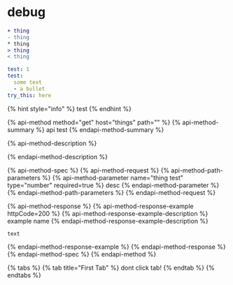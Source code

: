 # debug

```diff
+ thing
- thing
* thing
> thing
< thing
```

```yaml
test: 1
test:
  some text
  - a bullet
try_this: here
```

{% hint style="info" %}
test
{% endhint %}

{% api-method method="get" host="things" path="" %}
{% api-method-summary %}
api test
{% endapi-method-summary %}

{% api-method-description %}

{% endapi-method-description %}

{% api-method-spec %}
{% api-method-request %}
{% api-method-path-parameters %}
{% api-method-parameter name="thing test" type="number" required=true %}
desc
{% endapi-method-parameter %}
{% endapi-method-path-parameters %}
{% endapi-method-request %}

{% api-method-response %}
{% api-method-response-example httpCode=200 %}
{% api-method-response-example-description %}
example name
{% endapi-method-response-example-description %}

```text
text
```
{% endapi-method-response-example %}
{% endapi-method-response %}
{% endapi-method-spec %}
{% endapi-method %}

{% tabs %}
{% tab title="First Tab" %}
dont click tab!
{% endtab %}
{% endtabs %}

